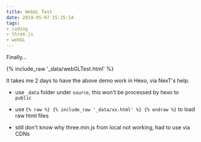 ```yaml
---
title: WebGL Test
date: 2019-05-07 15:35:14
tags: 
- coding
- three.js
- webGL
---
```


Finally...

{% include_raw '_data/webGLTest.html' %}

It takes me 2 days to have the above demo work in Hexo, via NexT's help.

* use `_data` folder under `source`, this won't be processed by hexo to `public`

* use `{% raw %} {% include_raw '_data/xx.html' %} {% endraw %}` to load raw html files

* still don't know why three.min.js from local not working, had to use via CDNs
